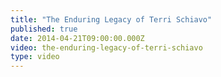 ```yaml
---
title: "The Enduring Legacy of Terri Schiavo"
published: true
date: 2014-04-21T09:00:00.000Z
video: the-enduring-legacy-of-terri-schiavo
type: video
---
```

